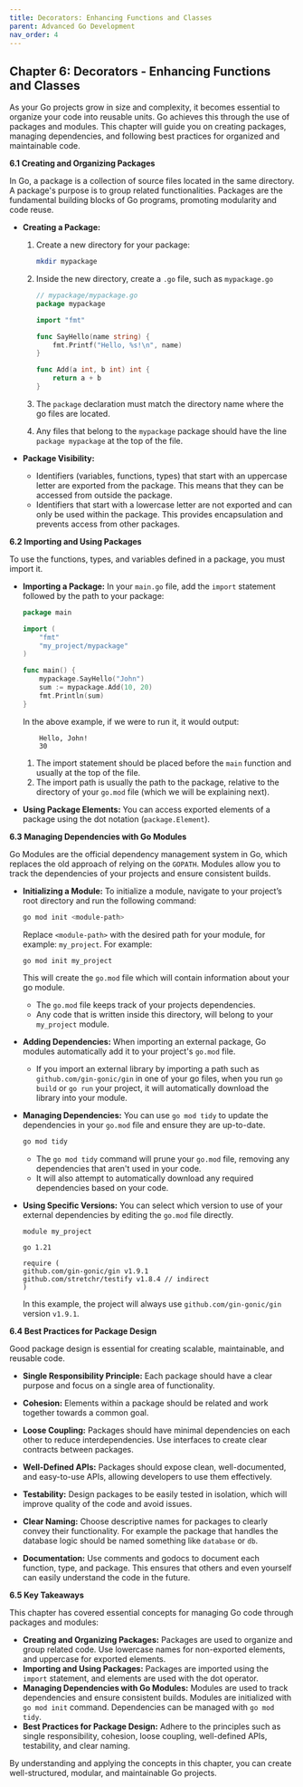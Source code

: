 ```yaml
---
title: Decorators: Enhancing Functions and Classes
parent: Advanced Go Development
nav_order: 4
---
```


## Chapter 6: Decorators - Enhancing Functions and Classes

As your Go projects grow in size and complexity, it becomes essential to organize your code into reusable units. Go achieves this through the use of packages and modules. This chapter will guide you on creating packages, managing dependencies, and following best practices for organized and maintainable code.

**6.1 Creating and Organizing Packages**

In Go, a package is a collection of source files located in the same directory. A package's purpose is to group related functionalities. Packages are the fundamental building blocks of Go programs, promoting modularity and code reuse.

*   **Creating a Package:**
    1.  Create a new directory for your package:

        ```bash
        mkdir mypackage
        ```
    2.  Inside the new directory, create a `.go` file, such as `mypackage.go`

        ```go
        // mypackage/mypackage.go
        package mypackage

        import "fmt"

        func SayHello(name string) {
            fmt.Printf("Hello, %s!\n", name)
        }

        func Add(a int, b int) int {
            return a + b
        }
        ```

    3.  The `package` declaration must match the directory name where the go files are located. 
    4.  Any files that belong to the `mypackage` package should have the line `package mypackage` at the top of the file.

*   **Package Visibility:**
    *   Identifiers (variables, functions, types) that start with an uppercase letter are exported from the package. This means that they can be accessed from outside the package.
    *   Identifiers that start with a lowercase letter are not exported and can only be used within the package. This provides encapsulation and prevents access from other packages.

**6.2 Importing and Using Packages**

To use the functions, types, and variables defined in a package, you must import it.

*   **Importing a Package:**
     In your `main.go` file, add the `import` statement followed by the path to your package:
    ```go
	package main

	import (
		"fmt"
		"my_project/mypackage"
	)
	
	func main() {
		mypackage.SayHello("John")
		sum := mypackage.Add(10, 20)
		fmt.Println(sum)
	}
    ```
	In the above example, if we were to run it, it would output:
	
    ```
	    Hello, John!
	    30
	```
    
    1.  The import statement should be placed before the `main` function and usually at the top of the file.
    2.  The import path is usually the path to the package, relative to the directory of your `go.mod` file (which we will be explaining next).

*   **Using Package Elements:**
    You can access exported elements of a package using the dot notation (`package.Element`).

**6.3 Managing Dependencies with Go Modules**

Go Modules are the official dependency management system in Go, which replaces the old approach of relying on the `GOPATH`. Modules allow you to track the dependencies of your projects and ensure consistent builds.

*   **Initializing a Module:**
    To initialize a module, navigate to your project’s root directory and run the following command:

    ```bash
    go mod init <module-path>
    ```

    Replace `<module-path>` with the desired path for your module, for example: `my_project`.
	For example:
    ```bash
	go mod init my_project
    ```
	This will create the `go.mod` file which will contain information about your go module.
    
    *   The `go.mod` file keeps track of your projects dependencies.
	*   Any code that is written inside this directory, will belong to your `my_project` module.

*   **Adding Dependencies:**
    When importing an external package, Go modules automatically add it to your project's `go.mod` file.
    *   If you import an external library by importing a path such as `github.com/gin-gonic/gin` in one of your go files, when you run `go build` or `go run` your project, it will automatically download the library into your module.

*   **Managing Dependencies:**
	You can use `go mod tidy` to update the dependencies in your `go.mod` file and ensure they are up-to-date.
	```bash
	go mod tidy
	```
    *   The `go mod tidy` command will prune your `go.mod` file, removing any dependencies that aren't used in your code.
	*   It will also attempt to automatically download any required dependencies based on your code.

*   **Using Specific Versions:**
	You can select which version to use of your external dependencies by editing the `go.mod` file directly.
    
    ```
    module my_project

    go 1.21

    require (
	github.com/gin-gonic/gin v1.9.1
	github.com/stretchr/testify v1.8.4 // indirect
    )
    ```
    In this example, the project will always use `github.com/gin-gonic/gin` version `v1.9.1`.

**6.4 Best Practices for Package Design**

Good package design is essential for creating scalable, maintainable, and reusable code.

*   **Single Responsibility Principle:** Each package should have a clear purpose and focus on a single area of functionality.

*   **Cohesion:** Elements within a package should be related and work together towards a common goal.

*   **Loose Coupling:** Packages should have minimal dependencies on each other to reduce interdependencies. Use interfaces to create clear contracts between packages.

*   **Well-Defined APIs:** Packages should expose clean, well-documented, and easy-to-use APIs, allowing developers to use them effectively.

*   **Testability:** Design packages to be easily tested in isolation, which will improve quality of the code and avoid issues.

*   **Clear Naming:** Choose descriptive names for packages to clearly convey their functionality. For example the package that handles the database logic should be named something like `database` or `db`.

*   **Documentation:** Use comments and godocs to document each function, type, and package. This ensures that others and even yourself can easily understand the code in the future.

**6.5 Key Takeaways**

This chapter has covered essential concepts for managing Go code through packages and modules:

*   **Creating and Organizing Packages:** Packages are used to organize and group related code. Use lowercase names for non-exported elements, and uppercase for exported elements.
*   **Importing and Using Packages:** Packages are imported using the `import` statement, and elements are used with the dot operator.
*   **Managing Dependencies with Go Modules:** Modules are used to track dependencies and ensure consistent builds. Modules are initialized with `go mod init` command. Dependencies can be managed with `go mod tidy`.
*   **Best Practices for Package Design:** Adhere to the principles such as single responsibility, cohesion, loose coupling, well-defined APIs, testability, and clear naming.

By understanding and applying the concepts in this chapter, you can create well-structured, modular, and maintainable Go projects.

